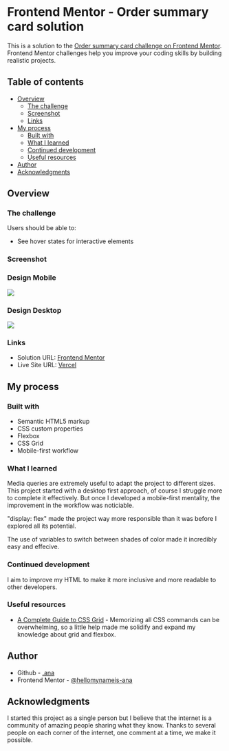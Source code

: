 
# Frontend Mentor - Order summary card solution

This is a solution to the [Order summary card challenge on Frontend Mentor](https://www.frontendmentor.io/challenges/order-summary-component-QlPmajDUj). Frontend Mentor challenges help you improve your coding skills by building realistic projects. 

## Table of contents

- [Overview](#overview)
  - [The challenge](#the-challenge)
  - [Screenshot](#screenshot)
  - [Links](#links)
- [My process](#my-process)
  - [Built with](#built-with)
  - [What I learned](#what-i-learned)
  - [Continued development](#continued-development)
  - [Useful resources](#useful-resources)
- [Author](#author)
- [Acknowledgments](#acknowledgments)


## Overview

### The challenge

Users should be able to:

- See hover states for interactive elements

### Screenshot

### Design Mobile
![](../images/screenshot-mobile.png)

### Design Desktop
![](../images/screentshot-desktop.png)




### Links

- Solution URL: [Frontend Mentor](https://www.frontendmentor.io/solutions/css-flexbox-and-grid-jsHNFp0Tlo)
- Live Site URL: [Vercel](https://order-summary-component-frontend-mentor-jqz54aial.vercel.app/)

## My process

### Built with

- Semantic HTML5 markup
- CSS custom properties
- Flexbox
- CSS Grid
- Mobile-first workflow


### What I learned

Media queries are extremely useful to adapt the project to different sizes. 
This project started with a desktop first approach, of course I struggle more to complete it effectively. But once I developed a mobile-first mentality, the improvement in the workflow was noticiable.

"display: flex" made the project way more responsible than it was before I explored all its potential. 

The use of variables to switch between shades of color made it incredibly easy and effecive. 





### Continued development

I aim to improve my HTML to make it more inclusive and more readable to other developers. 

### Useful resources

- [A Complete Guide to CSS Grid](hhttps://css-tricks.com/snippets/css/complete-guide-grid/) - Memorizing all CSS commands can be overwhelming, so a little help made me solidify and expand my knowledge about grid and flexbox. 


## Author

- Github - [.ana](https://github.com/santos-ana-p)
- Frontend Mentor - [@hellomynameis-ana](https://www.frontendmentor.io/profile/hellomynameis-ana)



## Acknowledgments

I started this project as a single person but I believe that the internet is a community of amazing people sharing what they know. 
Thanks to several people on each corner of the internet, one comment at a time, we make it possible. 

